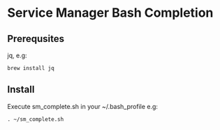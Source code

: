 Service Manager Bash Completion
===============================

Prerequsites
------------

jq, e.g:

    brew install jq

Install
-------

Execute sm_complete.sh in your ~/.bash_profile e.g:

    . ~/sm_complete.sh

